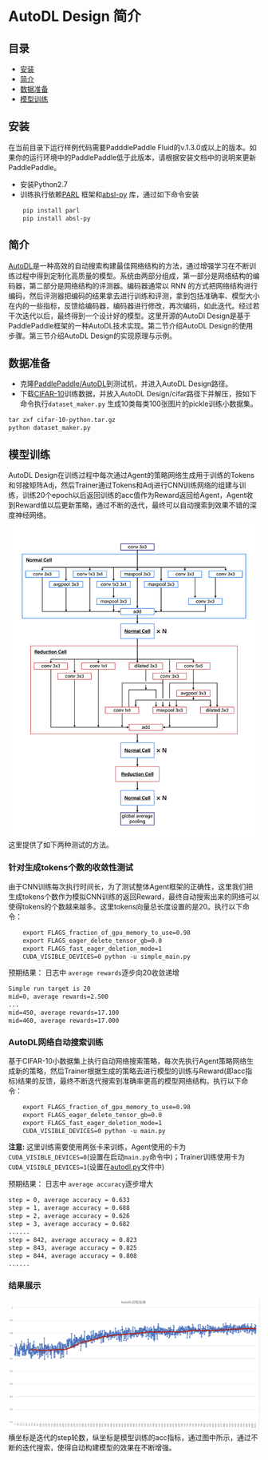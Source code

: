 # AutoDL Design 简介

## 目录
- [安装](#安装)
- [简介](#简介)
- [数据准备](#数据准备)
- [模型训练](#模型训练)

## 安装
在当前目录下运行样例代码需要PadddlePaddle Fluid的v.1.3.0或以上的版本。如果你的运行环境中的PaddlePaddle低于此版本，请根据安装文档中的说明来更新PaddlePaddle。
* 安装Python2.7
* 训练执行依赖[PARL](https://github.com/PaddlePaddle/PARL) 框架和[absl-py](https://github.com/abseil/abseil-py/tree/master/absl) 库，通过如下命令安装
```
	pip install parl
	pip install absl-py
```


## 简介
[AutoDL](http://www.paddlepaddle.org/paddle/ModelAutoDL)是一种高效的自动搜索构建最佳网络结构的方法，通过增强学习在不断训练过程中得到定制化高质量的模型。系统由两部分组成，第一部分是网络结构的编码器，第二部分是网络结构的评测器。编码器通常以 RNN 的方式把网络结构进行编码，然后评测器把编码的结果拿去进行训练和评测，拿到包括准确率、模型大小在内的一些指标，反馈给编码器，编码器进行修改，再次编码，如此迭代。经过若干次迭代以后，最终得到一个设计好的模型。这里开源的AutoDl Design是基于PaddlePaddle框架的一种AutoDL技术实现。第二节介绍AutoDL Design的使用步骤。第三节介绍AutoDL Design的实现原理与示例。

## 数据准备
* 克隆[PaddlePaddle/AutoDL](https://github.com/PaddlePaddle/AutoDL.git)到测试机，并进入AutoDL Design路径。 
* 下载[CIFAR-10](https://www.cs.toronto.edu/~kriz/cifar-10-python.tar.gz)训练数据，并放入AutoDL Design/cifar路径下并解压，按如下命令执行`dataset_maker.py` 生成10类每类100张图片的pickle训练小数据集。
```
tar zxf cifar-10-python.tar.gz
python dataset_maker.py
```

## 模型训练
AutoDL Design在训练过程中每次通过Agent的策略网络生成用于训练的Tokens和邻接矩阵Adj，然后Trainer通过Tokens和Adj进行CNN训练网络的组建与训练，训练20个epoch以后返回训练的acc值作为Reward返回给Agent，Agent收到Reward值以后更新策略，通过不断的迭代，最终可以自动搜索到效果不错的深度神经网络。
![图片](./img/cnn_net.png)
这里提供了如下两种测试的方法。

### 针对生成tokens个数的收敛性测试
由于CNN训练每次执行时间长，为了测试整体Agent框架的正确性，这里我们把生成tokens个数作为模拟CNN训练的返回Reward，最终自动搜索出来的网络可以使得tokens的个数越来越多。这里tokens向量总长度设置的是20。执行以下命令：
```
	export FLAGS_fraction_of_gpu_memory_to_use=0.98
	export FLAGS_eager_delete_tensor_gb=0.0
	export FLAGS_fast_eager_deletion_mode=1
	CUDA_VISIBLE_DEVICES=0 python -u simple_main.py
```
预期结果：
日志中 `average rewards`逐步向20收敛递增

```
Simple run target is 20
mid=0, average rewards=2.500
...
mid=450, average rewards=17.100
mid=460, average rewards=17.000

```

### AutoDL网络自动搜索训练
基于CIFAR-10小数据集上执行自动网络搜索策略，每次先执行Agent策略网络生成新的策略，然后Trainer根据生成的策略去进行模型的训练与Reward(即acc指标)结果的反馈，最终不断迭代搜索到准确率更高的模型网络结构。执行以下命令：
```
	export FLAGS_fraction_of_gpu_memory_to_use=0.98
	export FLAGS_eager_delete_tensor_gb=0.0
	export FLAGS_fast_eager_deletion_mode=1
	CUDA_VISIBLE_DEVICES=0 python -u main.py
```
__注意:__ 这里训练需要使用两张卡来训练，Agent使用的卡为`CUDA_VISIBLE_DEVICES=0`(设置在启动`main.py`命令中)；Trainer训练使用卡为`CUDA_VISIBLE_DEVICES=1`(设置在[autodl.py](https://github.com/PaddlePaddle/AutoDL/blob/master/AutoDL%20Design/autodl.py#L124)文件中)

预期结果：
日志中 `average accuracy`逐步增大

```
step = 0, average accuracy = 0.633
step = 1, average accuracy = 0.688
step = 2, average accuracy = 0.626
step = 3, average accuracy = 0.682
......
step = 842, average accuracy = 0.823
step = 843, average accuracy = 0.825
step = 844, average accuracy = 0.808
......
```
### 结果展示

![图片](./img/search_result.png)
横坐标是迭代的step轮数，纵坐标是模型训练的acc指标，通过图中所示，通过不断的迭代搜索，使得自动构建模型的效果在不断增强。
